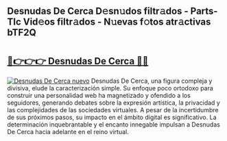 ## Desnudas De Cerca D𝚎sn𝚞dos filtr𝚊dos - Parts-TIc Vid𝚎os filtr𝚊dos - N𝚞evas f𝚘tos atr𝚊ctivas bTF2Q

# <h2><a href="http://mbc6e1d.tromn.icu/?c=Desnudas+De+Cerca">🔗👉👉👉 Desnudas De Cerca 🔗🔗</a></h2>

[![Desnudas De Cerca nuevo](https://i.imgur.com/pEAQMta.gif)](http://mbc6e1d.tromn.icu/?c=Desnudas+De+Cerca)
Desnudas De Cerca, una figura compleja y divisiva, elude la caracterización simple. Su enfoque poco ortodoxo para construir una personalidad web ha magnetizado y ofendido a los seguidores, generando debates sobre la expresión artística, la privacidad y las complejidades de las sociedades virtuales. A pesar de la incertidumbre de sus próximos pasos, su impacto en el ámbito digital es significativo. La determinación inquebrantable y el encanto innegable impulsan a Desnudas De Cerca hacia adelante en el reino virtual.
